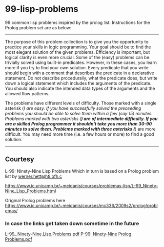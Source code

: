 # 99-lisp-problems
99 common lisp problems inspired by the prolog list.
Instructions for the Prolog problem set are as below:

------------------------------------------------------

The purpose of this problem collection is to give you the opportunity to practice your skills in logic programming. Your goal should be to find the most elegant solution of the given problems. Efficiency is important, but logical clarity is even more crucial. Some of the (easy) problems can be trivially solved using built-in predicates. However, in these cases, you learn more if you try to find your own solution.
Every predicate that you write should begin with a comment that describes the predicate in a declarative statement. Do not describe procedurally, what the predicate does, but write down a logical statement which includes the arguments of the predicate. You should also indicate the intended data types of the arguments and the allowed flow patterns.

The problems have different levels of difficulty. Those marked with a single asterisk (*) are easy. If you have successfully solved the preceeding problems you should be able to solve them within a few (say 15) minutes. Problems marked with two asterisks (**) are of intermediate difficulty. If you are a skilled Prolog programmer it shouldn't take you more than 30-90 minutes to solve them. Problems marked with three asterisks (***) are more difficult. You may need more time (i.e. a few hours or more) to find a good solution.

------------------------------------------------------

## Courtesy

L-99: Ninety-Nine Lisp Problems Which in turn is based on a Prolog problem list by werner.hett@hti.bfh.c

https://www.ic.unicamp.br/~meidanis/courses/problemas-lisp/L-99_Ninety-Nine_Lisp_Problems.html

Original Prolog problems here
https://www.ic.unicamp.br/~meidanis/courses/mc336/2009s2/prolog/problemas/

### In case the links get taken down sometime in the future
[L-99_.Ninety-Nine.Lisp.Problems.pdf](https://github.com/user-attachments/files/22567741/L-99_.Ninety-Nine.Lisp.Problems.pdf)
[P-99: Ninety-Nine Prolog Problems.pdf](https://github.com/user-attachments/files/22568856/P-99.Ninety-Nine.Prolog.Problems.pdf)

